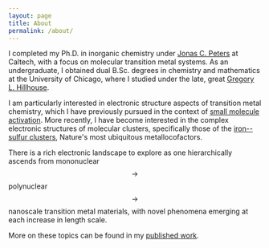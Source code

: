 ```yaml
---
layout: page
title: About
permalink: /about/
---
```


I completed my Ph.D. in inorganic chemistry under [Jonas C. Peters](https://jcpgroup.caltech.edu) at Caltech, with a focus on molecular transition metal systems. As an undergraduate, I obtained dual B.Sc. degrees in chemistry and mathematics at the University of Chicago, where I studied under the late, great [Gregory L. Hillhouse](http://glh-group.uchicago.edu).

I am particularly interested in electronic structure aspects of transition metal chemistry, which I have previously pursued in the context of [small molecule activation](https://en.wikipedia.org/wiki/Abiological_nitrogen_fixation). More recently, I have become interested in the complex electronic structures of molecular clusters, specifically those of the [iron--sulfur clusters](https://en.wikipedia.org/wiki/Iron–sulfur_cluster), Nature's most ubiquitous metallocofactors.

There is a rich electronic landscape to explore as one hierarchically ascends from mononuclear $$\rightarrow$$ polynuclear $$\rightarrow$$ nanoscale transition metal materials, with novel phenomena emerging at each increase in length scale.

More on these topics can be found in my [published work](https://scholar.google.com/citations?user=4OvsMZoAAAAJ&hl=en).
